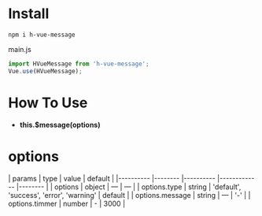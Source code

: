 # Install

`npm i h-vue-message`

main.js
```js
import HVueMessage from 'h-vue-message';
Vue.use(HVueMessage);
```

# How To Use
+ **this.$message(options)** 

# options

| params    | type      | value       | default   |
|---------- |-------- |---------- |-------------  |-------- |
| options   | object | —  |    —   |
| options.type  | string | 'default', 'success', 'error', 'warning'  |   default   |
| options.message  | string | —  |    '-'   |
| options.timmer   |  number | -  |   3000   |

